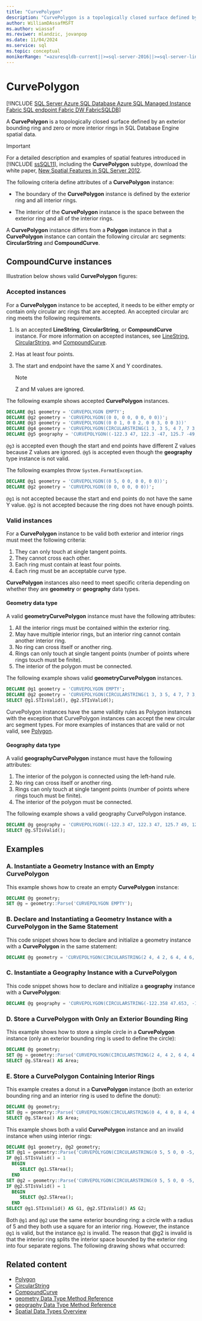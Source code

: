 ```yaml
---
title: "CurvePolygon"
description: "CurvePolygon is a topologically closed surface defined by an exterior bounding ring and zero or more interior rings in SQL Database Engine spatial data."
author: WilliamDAssafMSFT
ms.author: wiassaf
ms.reviwer: mlandzic, jovanpop
ms.date: 11/04/2024
ms.service: sql
ms.topic: conceptual
monikerRange: "=azuresqldb-current||>=sql-server-2016||>=sql-server-linux-2017||=azuresqldb-mi-current||=fabric"
---
```

# CurvePolygon

[!INCLUDE [SQL Server Azure SQL Database Azure SQL Managed Instance Fabric SQL endpoint Fabric DW FabricSQLDB](../../includes/applies-to-version/sql-asdb-asdbmi-fabricse-fabricdw-fabricsqldb.md)]  

  A **CurvePolygon** is a topologically closed surface defined by an exterior bounding ring and zero or more interior rings in SQL Database Engine spatial data.
  
> [!IMPORTANT]  
> For a detailed description and examples of spatial features introduced in [!INCLUDE [ssSQL11](../../includes/sssql11-md.md)], including the **CurvePolygon** subtype, download the white paper, [New Spatial Features in SQL Server 2012](https://go.microsoft.com/fwlink/?LinkId=226407).  
  
 The following criteria define attributes of a **CurvePolygon** instance:  
  
-   The boundary of the **CurvePolygon** instance is defined by the exterior ring and all interior rings.  
  
-   The interior of the **CurvePolygon** instance is the space between the exterior ring and all of the interior rings.  
  
 A **CurvePolygon** instance differs from a **Polygon** instance in that a **CurvePolygon** instance can contain the following circular arc segments: **CircularString** and **CompoundCurve**.  
  
## CompoundCurve instances
 Illustration below shows valid **CurvePolygon** figures:  
  
### Accepted instances
 For a **CurvePolygon** instance to be accepted, it needs to be either empty or contain only circular arc rings that are accepted. An accepted circular arc ring meets the following requirements.  
  
1. Is an accepted **LineString**, **CircularString**, or **CompoundCurve** instance. For more information on accepted instances, see [LineString](linestring.md), [CircularString](circularstring.md), and [CompoundCurve](compoundcurve.md).  
  
1. Has at least four points.  
  
1. The start and endpoint have the same X and Y coordinates.  

    > [!NOTE]  
    > Z and M values are ignored.  
  
The following example shows accepted **CurvePolygon** instances.  
  
```sql  
DECLARE @g1 geometry = 'CURVEPOLYGON EMPTY';  
DECLARE @g2 geometry = 'CURVEPOLYGON((0 0, 0 0, 0 0, 0 0))';  
DECLARE @g3 geometry = 'CURVEPOLYGON((0 0 1, 0 0 2, 0 0 3, 0 0 3))'  
DECLARE @g4 geometry = 'CURVEPOLYGON(CIRCULARSTRING(1 3, 3 5, 4 7, 7 3, 1 3))';  
DECLARE @g5 geography = 'CURVEPOLYGON((-122.3 47, 122.3 -47, 125.7 -49, 121 -38, -122.3 47))';  
```  
  
`@g3` is accepted even though the start and end points have different Z values because Z values are ignored. `@g5` is accepted even though the **geography** type instance is not valid.  
  
The following examples throw `System.FormatException`.  
  
```sql  
DECLARE @g1 geometry = 'CURVEPOLYGON((0 5, 0 0, 0 0, 0 0))';  
DECLARE @g2 geometry = 'CURVEPOLYGON((0 0, 0 0, 0 0))';  
```  
  
`@g1` is not accepted because the start and end points do not have the same Y value. `@g2` is not accepted because the ring does not have enough points.  
  
### Valid instances
For a **CurvePolygon** instance to be valid both exterior and interior rings must meet the following criteria:  
  
1. They can only touch at single tangent points.  
1. They cannot cross each other.  
1. Each ring must contain at least four points.  
1. Each ring must be an acceptable curve type.  
  
**CurvePolygon** instances also need to meet specific criteria depending on whether they are **geometry** or **geography** data types.  
  
#### Geometry data type
A valid **geometryCurvePolygon** instance must have the following attributes:  
  
1. All the interior rings must be contained within the exterior ring.  
1. May have multiple interior rings, but an interior ring cannot contain another interior ring.  
1. No ring can cross itself or another ring.  
1. Rings can only touch at single tangent points (number of points where rings touch must be finite).  
1. The interior of the polygon must be connected.  
  
The following example shows valid **geometryCurvePolygon** instances.  
  
```sql  
DECLARE @g1 geometry = 'CURVEPOLYGON EMPTY';  
DECLARE @g2 geometry = 'CURVEPOLYGON(CIRCULARSTRING(1 3, 3 5, 4 7, 7 3, 1 3))';  
SELECT @g1.STIsValid(), @g2.STIsValid();  
```  
  
CurvePolygon instances have the same validity rules as Polygon instances with the exception that CurvePolygon instances can accept the new circular arc segment types. For more examples of instances that are valid or not valid, see [Polygon](polygon.md).  
  
#### Geography data type
A valid **geographyCurvePolygon** instance must have the following attributes:  
  
1. The interior of the polygon is connected using the left-hand rule.  
1. No ring can cross itself or another ring.  
1. Rings can only touch at single tangent points (number of points where rings touch must be finite).  
1. The interior of the polygon must be connected.  
  
The following example shows a valid geography CurvePolygon instance.  
  
```sql  
DECLARE @g geography = 'CURVEPOLYGON((-122.3 47, 122.3 47, 125.7 49, 121 38, -122.3 47))';  
SELECT @g.STIsValid();  
```  
  
## Examples
  
<a id="a-instantiating-a-geometry-instance-with-an-empty-curvepolygon"></a>

### A. Instantiate a Geometry Instance with an Empty CurvePolygon
 This example shows how to create an empty **CurvePolygon** instance:  
  
```sql  
DECLARE @g geometry;  
SET @g = geometry::Parse('CURVEPOLYGON EMPTY');  
```  
  
<a id="b-declaring-and-instantiating-a-geometry-instance-with-a-curvepolygon-in-the-same-statement"></a>

### B. Declare and Instantiating a Geometry Instance with a CurvePolygon in the Same Statement
 This code snippet shows how to declare and initialize a geometry instance with a **CurvePolygon** in the same statement:  
  
```sql  
DECLARE @g geometry = 'CURVEPOLYGON(CIRCULARSTRING(2 4, 4 2, 6 4, 4 6, 2 4))'  
```  
  
<a id="c-instantiating-a-geography-instance-with-a-curvepolygon"></a>

### C. Instantiate a Geography Instance with a CurvePolygon
 This code snippet shows how to declare and initialize a **geography** instance with a **CurvePolygon**:  
  
```sql  
DECLARE @g geography = 'CURVEPOLYGON(CIRCULARSTRING(-122.358 47.653, -122.348 47.649, -122.348 47.658, -122.358 47.658, -122.358 47.653))';  
```  
  
<a id="d-storing-a-curvepolygon-with-only-an-exterior-bounding-ring"></a>

### D. Store a CurvePolygon with Only an Exterior Bounding Ring
 This example shows how to store a simple circle in a **CurvePolygon** instance (only an exterior bounding ring is used to define the circle):  
  
```sql  
DECLARE @g geometry;  
SET @g = geometry::Parse('CURVEPOLYGON(CIRCULARSTRING(2 4, 4 2, 6 4, 4 6, 2 4))');  
SELECT @g.STArea() AS Area;  
```  
  
<a id="e-storing-a-curvepolygon-containing-interior-rings"></a>

### E. Store a CurvePolygon Containing Interior Rings
 This example creates a donut in a **CurvePolygon** instance (both an exterior bounding ring and an interior ring is used to define the donut):  
  
```sql  
DECLARE @g geometry;  
SET @g = geometry::Parse('CURVEPOLYGON(CIRCULARSTRING(0 4, 4 0, 8 4, 4 8, 0 4), CIRCULARSTRING(2 4, 4 2, 6 4, 4 6, 2 4))');  
SELECT @g.STArea() AS Area;  
```  
  
 This example shows both a valid **CurvePolygon** instance and an invalid instance when using interior rings:  
  
```sql  
DECLARE @g1 geometry, @g2 geometry;  
SET @g1 = geometry::Parse('CURVEPOLYGON(CIRCULARSTRING(0 5, 5 0, 0 -5, -5 0, 0 5), (-2 2, 2 2, 2 -2, -2 -2, -2 2))');  
IF @g1.STIsValid() = 1  
  BEGIN  
     SELECT @g1.STArea();  
  END  
SET @g2 = geometry::Parse('CURVEPOLYGON(CIRCULARSTRING(0 5, 5 0, 0 -5, -5 0, 0 5), (0 5, 5 0, 0 -5, -5 0, 0 5))');  
IF @g2.STIsValid() = 1  
  BEGIN  
     SELECT @g2.STArea();  
  END  
SELECT @g1.STIsValid() AS G1, @g2.STIsValid() AS G2;  
```  
  
 Both `@g1` and `@g2` use the same exterior bounding ring: a circle with a radius of 5 and they both use a square for an interior ring.  However, the instance `@g1` is valid, but the instance `@g2` is invalid. The reason that @g2 is invalid is that the interior ring splits the interior space bounded by the exterior ring into four separate regions. The following drawing shows what occurred:  
  
## Related content

- [Polygon](polygon.md)
- [CircularString](circularstring.md)
- [CompoundCurve](compoundcurve.md)
- [geometry Data Type Method Reference](../../t-sql/spatial-geometry/spatial-types-geometry-transact-sql.md)
- [geography Data Type Method Reference](../../t-sql/spatial-geography/stequals-geography-data-type.md)
- [Spatial Data Types Overview](spatial-data-types-overview.md)

